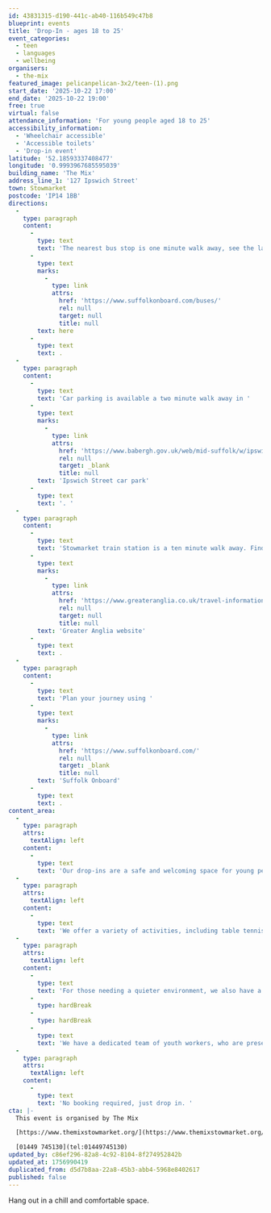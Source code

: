 ```yaml
---
id: 43831315-d190-441c-ab40-116b549c47b8
blueprint: events
title: 'Drop-In - ages 18 to 25'
event_categories:
  - teen
  - languages
  - wellbeing
organisers:
  - the-mix
featured_image: pelicanpelican-3x2/teen-(1).png
start_date: '2025-10-22 17:00'
end_date: '2025-10-22 19:00'
free: true
virtual: false
attendance_information: 'For young people aged 18 to 25'
accessibility_information:
  - 'Wheelchair accessible'
  - 'Accessible toilets'
  - 'Drop-in event'
latitude: '52.18593337408477'
longitude: '0.9993967685595039'
building_name: 'The Mix'
address_line_1: '127 Ipswich Street'
town: Stowmarket
postcode: 'IP14 1BB'
directions:
  -
    type: paragraph
    content:
      -
        type: text
        text: 'The nearest bus stop is one minute walk away, see the latest bus timetables '
      -
        type: text
        marks:
          -
            type: link
            attrs:
              href: 'https://www.suffolkonboard.com/buses/'
              rel: null
              target: null
              title: null
        text: here
      -
        type: text
        text: .
  -
    type: paragraph
    content:
      -
        type: text
        text: 'Car parking is available a two minute walk away in '
      -
        type: text
        marks:
          -
            type: link
            attrs:
              href: 'https://www.babergh.gov.uk/web/mid-suffolk/w/ipswich-street-car-park-1'
              rel: null
              target: _blank
              title: null
        text: 'Ipswich Street car park'
      -
        type: text
        text: '. '
  -
    type: paragraph
    content:
      -
        type: text
        text: 'Stowmarket train station is a ten minute walk away. Find up to date train times on the '
      -
        type: text
        marks:
          -
            type: link
            attrs:
              href: 'https://www.greateranglia.co.uk/travel-information/station-information/smk'
              rel: null
              target: null
              title: null
        text: 'Greater Anglia website'
      -
        type: text
        text: .
  -
    type: paragraph
    content:
      -
        type: text
        text: 'Plan your journey using '
      -
        type: text
        marks:
          -
            type: link
            attrs:
              href: 'https://www.suffolkonboard.com/'
              rel: null
              target: _blank
              title: null
        text: 'Suffolk Onboard'
      -
        type: text
        text: .
content_area:
  -
    type: paragraph
    attrs:
      textAlign: left
    content:
      -
        type: text
        text: 'Our drop-ins are a safe and welcoming space for young people to hang out, meet new friends, chat to our youth workers, and most importantly, have fun.'
  -
    type: paragraph
    attrs:
      textAlign: left
    content:
      -
        type: text
        text: 'We offer a variety of activities, including table tennis, pool, video games, board games, arts and crafts, plus additional activities planned by our team (like football or Dodgeball).'
  -
    type: paragraph
    attrs:
      textAlign: left
    content:
      -
        type: text
        text: 'For those needing a quieter environment, we also have a designated ‘quiet space’ available to use.'
      -
        type: hardBreak
      -
        type: hardBreak
      -
        type: text
        text: 'We have a dedicated team of youth workers, who are present and available to have a chat, help and support, or to signpost young people to other support, both internally and externally. Our youth workers also hold qualifications in Mental Health First Aid, Safeguarding, First Aid, C-Card, and more.'
  -
    type: paragraph
    attrs:
      textAlign: left
    content:
      -
        type: text
        text: 'No booking required, just drop in. '
cta: |-
  This event is organised by The Mix

  [https://www.themixstowmarket.org/](https://www.themixstowmarket.org/) 

  [01449 745130](tel:01449745130)
updated_by: c86ef296-82a8-4c92-8104-8f274952842b
updated_at: 1756990419
duplicated_from: d5d7b8aa-22a8-45b3-abb4-5968e8402617
published: false
---
```

Hang out in a chill and comfortable space.